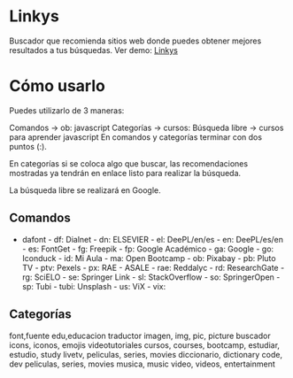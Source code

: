 # Linkys
Buscador que recomienda sitios web donde puedes obtener mejores resultados a tus búsquedas. Ver demo: [Linkys](https://www.brunosanz.com/linkys/)

# Cómo usarlo

Puedes utilizarlo de 3 maneras:

Comandos -> ob: javascript
Categorías -> cursos:
Búsqueda libre -> cursos para aprender javascript
En comandos y categorías terminar con dos puntos (:).

En categorías si se coloca algo que buscar, las recomendaciones mostradas ya tendrán en enlace listo para realizar la búsqueda.

La búsqueda libre se realizará en Google.

## Comandos

- dafont - df:
Dialnet - dn:
ELSEVIER - el:
DeePL/en/es - en:
DeePL/es/en - es:
FontGet - fg:
Freepik - fp:
Google Académico - ga:
Google - go:
Iconduck - id:
Mi Aula - ma:
Open Bootcamp - ob:
Pixabay - pb:
Pluto TV - ptv:
Pexels - px:
RAE - ASALE - rae:
Reddalyc - rd:
ResearchGate - rg:
SciELO - se:
Springer Link - sl:
StackOverflow - so:
SpringerOpen - sp:
Tubi - tubi:
Unsplash - us:
ViX - vix:

## Categorías

font,fuente
edu,educacion
traductor
imagen, img, pic, picture
buscador
icons, iconos, emojis
videotutoriales
cursos, courses, bootcamp, estudiar, estudio, study
livetv, peliculas, series, movies
diccionario, dictionary
code, dev
peliculas, series, movies
musica, music
video, videos, entertainment
